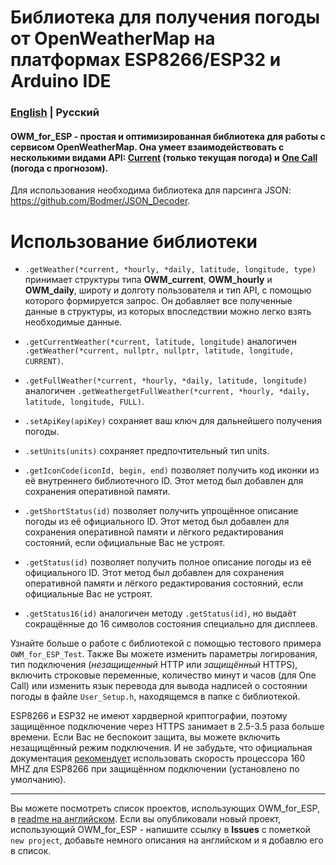 # Библиотека для получения погоды от OpenWeatherMap на платформах ESP8266/ESP32 и Arduino IDE

### [English](README.md) | Русский

#### OWM_for_ESP - простая и оптимизированная библиотека для работы с сервисом OpenWeatherMap. Она умеет взаимодействовать с несколькими видами API: [Current](https://openweathermap.org/current) (только текущая погода) и [One Call](https://openweathermap.org/api/one-call-api) (погода с прогнозом).

Для использования необходима библиотека для парсинга JSON: https://github.com/Bodmer/JSON_Decoder.

Использование библиотеки
=====
* `.getWeather(*current, *hourly, *daily, latitude, longitude, type)` принимает структуры типа **OWM_current**, **OWM_hourly** и **OWM_daily**, широту и долготу пользователя и тип API, с помощью которого формируется запрос. Он добавляет все полученные данные в структуры, из которых впоследствии можно легко взять необходимые данные.
* `.getCurrentWeather(*current, latitude, longitude)` аналогичен `.getWeather(*current, nullptr, nullptr, latitude, longitude, CURRENT)`.
* `.getFullWeather(*current, *hourly, *daily, latitude, longitude)` аналогичен `.getWeathergetFullWeather(*current, *hourly, *daily, latitude, longitude, FULL)`.

* `.setApiKey(apiKey)` сохраняет ваш ключ для дальнейшего получения погоды.
* `.setUnits(units)` сохраняет предпочтительный тип units.

* `.getIconCode(iconId, begin, end)` позволяет получить код иконки из её внутреннего библиотечного ID. Этот метод был добавлен для сохранения оперативной памяти.
* `.getShortStatus(id)` позволяет получить упрощённое описание погоды из её официального ID. Этот метод был добавлен для сохранения оперативной памяти и лёгкого редактирования состояний, если официальные Вас не устроят.
* `.getStatus(id)` позволяет получить полное описание погоды из её официального ID. Этот метод был добавлен для сохранения оперативной памяти и лёгкого редактирования состояний, если официальные Вас не устроят.
* `.getStatus16(id)` аналогичен методу `.getStatus(id)`, но выдаёт сокращённые до 16 символов состояния специально для дисплеев.

Узнайте больше о работе с библиотекой с помощью тестового примера `OWM_for_ESP_Test`. Также Вы можете изменить параметры логирования, тип подключения (*незащищенный* HTTP или *защищённый* HTTPS), включить строковые переменные, количество минут и часов (для One Call) или изменить язык перевода для вывода надписей о состоянии погоды в файле `User_Setup.h`, находящемся в папке с библиотекой.

ESP8266 и ESP32 не имеют хардверной криптографии, поэтому защищённое подключение через HTTPS занимает в 2.5-3.5 раза больше времени. Если Вас не беспокоит защита, вы можете включить незащищённый режим подключения. И не забудьте, что официальная документация [рекомендует](https://arduino-esp8266.readthedocs.io/en/latest/esp8266wifi/bearssl-client-secure-class.html#cpu-requirements) использовать скорость процессора 160 MHZ для ESP8266 при защищённом подключении (установлено по умолчанию).
***
Вы можете посмотреть список проектов, использующих OWM_for_ESP, в [readme на английском](README.md). Если вы опубликовали новый проект, использующий OWM_for_ESP - напишите ссылку в **Issues** с пометкой `new project`, добавьте немного описания на английском и я добавлю его в список.
